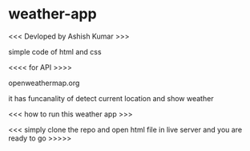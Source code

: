 ﻿# weather-app
<<< Devloped by Ashish Kumar >>> 

 simple code of html and css 

<<<< for API >>>>

 openweathermap.org    
   
 it has funcanality of detect current location and show weather 


<<<  how to run this weather app >>>

<<< simply clone the repo and open html file in live server 
and you are ready to go >>>>>
